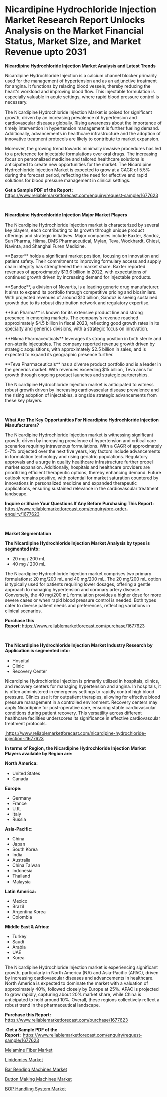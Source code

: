 <p><h1>Nicardipine Hydrochloride Injection Market Research Report Unlocks Analysis on the Market Financial Status, Market Size, and Market Revenue upto 2031</h1></p><p><strong>Nicardipine Hydrochloride Injection Market Analysis and Latest Trends</strong></p>
<p><p>Nicardipine Hydrochloride Injection is a calcium channel blocker primarily used for the management of hypertension and as an adjunctive treatment for angina. It functions by relaxing blood vessels, thereby reducing the heart's workload and improving blood flow. This injectable formulation is especially valuable in acute settings, where rapid blood pressure control is necessary.</p><p>The Nicardipine Hydrochloride Injection Market is poised for significant growth, driven by an increasing prevalence of hypertension and cardiovascular diseases globally. Rising awareness about the importance of timely intervention in hypertension management is further fueling demand. Additionally, advancements in healthcare infrastructure and the adoption of innovative treatment protocols are likely to contribute to market expansion.</p><p>Moreover, the growing trend towards minimally invasive procedures has led to a preference for injectable formulations over oral drugs. The increasing focus on personalized medicine and tailored healthcare solutions is anticipated to create new opportunities for the market. The Nicardipine Hydrochloride Injection Market is expected to grow at a CAGR of 5.5% during the forecast period, reflecting the need for effective and rapid solutions for blood pressure management in clinical settings.</p></p>
<p><strong>Get a Sample PDF of the Report:&nbsp;</strong> <a href="https://www.reliablemarketforecast.com/enquiry/request-sample/1677623?utm_campaign=1102&utm_medium=2&utm_source=Github&utm_content=ia&utm_term=19112024&utm_id=nicardipine-hydrochloride-injection">https://www.reliablemarketforecast.com/enquiry/request-sample/1677623</a></p>
<p>&nbsp;</p>
<p><strong>Nicardipine Hydrochloride Injection Major Market Players</strong></p>
<p><p>The Nicardipine Hydrochloride Injection market is characterized by several key players, each contributing to its growth through unique product offerings and strategic initiatives. Major companies include Baxter, Sandoz, Sun Pharma, Hikma, DMS Pharmaceutical, Mylan, Teva, Wockhardt, Chiesi, Navinta, and Shanghai Furen Medicine.</p><p>**Baxter** holds a significant market position, focusing on innovation and patient safety. Their commitment to improving formulary access and supply chain integrity has strengthened their market share. Baxter reported revenues of approximately $13.6 billion in 2022, with expectations of continued growth driven by increasing demand for injectable products.</p><p>**Sandoz**, a division of Novartis, is a leading generic drug manufacturer. It aims to expand its portfolio through competitive pricing and biosimilars. With projected revenues of around $10 billion, Sandoz is seeing sustained growth due to its robust distribution network and regulatory expertise.</p><p>**Sun Pharma** is known for its extensive product line and strong presence in emerging markets. The company's revenue reached approximately $4.5 billion in fiscal 2023, reflecting good growth rates in its specialty and generics divisions, with a strategic focus on innovation.</p><p>**Hikma Pharmaceuticals** leverages its strong position in both sterile and non-sterile injectables. The company reported revenue growth driven by strategic acquisitions, with approximately $2.5 billion in sales, and is expected to expand its geographic presence further.</p><p>**Teva Pharmaceuticals** has a diverse product portfolio and is a leader in the generics market. With revenues exceeding $15 billion, Teva aims for growth through ongoing product launches and strategic partnerships.</p><p>The Nicardipine Hydrochloride Injection market is anticipated to witness robust growth driven by increasing cardiovascular disease prevalence and the rising adoption of injectables, alongside strategic advancements from these key players.</p></p>
<p>&nbsp;</p>
<p><strong>What Are The Key Opportunities For Nicardipine Hydrochloride Injection Manufacturers?</strong></p>
<p><p>The Nicardipine Hydrochloride Injection market is witnessing significant growth, driven by increasing prevalence of hypertension and critical care scenarios requiring intravenous formulations. With a CAGR of approximately 5-7% projected over the next five years, key factors include advancements in formulation technology and rising geriatric populations. Regulatory approvals and a surge in quality healthcare infrastructure further propel market expansion. Additionally, hospitals and healthcare providers are prioritizing efficient therapeutic options, thereby enhancing demand. Future outlook remains positive, with potential for market saturation countered by innovations in personalized medicine and expanded therapeutic applications, ensuring sustained relevance in the cardiovascular treatment landscape.</p></p>
<p><strong>Inquire or Share Your Questions If Any Before Purchasing This Report:</strong> <a href="https://www.reliablemarketforecast.com/enquiry/pre-order-enquiry/1677623?utm_campaign=1102&utm_medium=2&utm_source=Github&utm_content=ia&utm_term=19112024&utm_id=nicardipine-hydrochloride-injection">https://www.reliablemarketforecast.com/enquiry/pre-order-enquiry/1677623</a></p>
<p>&nbsp;</p>
<p><strong>Market Segmentation</strong></p>
<p><strong>The Nicardipine Hydrochloride Injection Market Analysis by types is segmented into:</strong></p>
<p><ul><li>20 mg / 200 mL</li><li>40 mg / 200 mL</li></ul></p>
<p><p>The Nicardipine Hydrochloride Injection market comprises two primary formulations: 20 mg/200 mL and 40 mg/200 mL. The 20 mg/200 mL option is typically used for patients requiring lower dosages, offering a gentle approach to managing hypertension and coronary artery disease. Conversely, the 40 mg/200 mL formulation provides a higher dose for more severe cases or when rapid blood pressure control is needed. Both types cater to diverse patient needs and preferences, reflecting variations in clinical scenarios.</p></p>
<p><strong>Purchase this Report:&nbsp;</strong><a href="https://www.reliablemarketforecast.com/purchase/1677623?utm_campaign=1102&utm_medium=2&utm_source=Github&utm_content=ia&utm_term=19112024&utm_id=nicardipine-hydrochloride-injection">https://www.reliablemarketforecast.com/purchase/1677623</a></p>
<p>&nbsp;</p>
<p><strong>The Nicardipine Hydrochloride Injection Market Industry Research by Application is segmented into:</strong></p>
<p><ul><li>Hospital</li><li>Clinic</li><li>Recovery Center</li></ul></p>
<p><p>Nicardipine Hydrochloride Injection is primarily utilized in hospitals, clinics, and recovery centers for managing hypertension and angina. In hospitals, it is often administered in emergency settings to rapidly control high blood pressure. Clinics use it for outpatient therapies, allowing for effective blood pressure management in a controlled environment. Recovery centers may apply Nicardipine for post-operative care, ensuring stable cardiovascular conditions during patient recovery. This versatility across different healthcare facilities underscores its significance in effective cardiovascular treatment protocols.</p></p>
<p><a href="https://www.reliablemarketforecast.com/nicardipine-hydrochloride-injection-r1677623?utm_campaign=1102&utm_medium=2&utm_source=Github&utm_content=ia&utm_term=19112024&utm_id=nicardipine-hydrochloride-injection">&nbsp;https://www.reliablemarketforecast.com/nicardipine-hydrochloride-injection-r1677623</a></p>
<p><strong>In terms of Region, the Nicardipine Hydrochloride Injection Market Players available by Region are:</strong></p>
<p>
    <p> <strong> North America: </strong>
        <ul>
            <li>United States</li>
            <li>Canada</li>
        </ul>
        </p> 
    <p> <strong> Europe: </strong>
        <ul>
            <li>Germany</li>
            <li>France</li>
            <li>U.K.</li>
            <li>Italy</li>
            <li>Russia</li>
        </ul>
        </p> 
    <p> <strong> Asia-Pacific: </strong>
        <ul>
            <li>China</li>
            <li>Japan</li>
            <li>South Korea</li>
            <li>India</li>
            <li>Australia</li>
            <li>China Taiwan</li>
            <li>Indonesia</li>
            <li>Thailand</li>
            <li>Malaysia</li>
        </ul>
        </p> 
    <p> <strong> Latin America: </strong>
        <ul>
            <li>Mexico</li>
            <li>Brazil</li>
            <li>Argentina Korea</li>
            <li>Colombia</li>
        </ul>
        </p> 
    <p> <strong> Middle East & Africa: </strong>
        <ul>
            <li>Turkey</li>
            <li>Saudi</li>
            <li>Arabia</li>
            <li>UAE</li>
            <li>Korea</li>
        </ul>
    </p>
    </p>
<p><p>The Nicardipine Hydrochloride Injection market is experiencing significant growth, particularly in North America (NA) and Asia-Pacific (APAC), driven by increasing cardiovascular diseases and advancements in healthcare. North America is expected to dominate the market with a valuation of approximately 40%, followed closely by Europe at 25%. APAC is projected to grow rapidly, capturing about 20% market share, while China is anticipated to hold around 10%. Overall, these regions collectively reflect a robust trend in the pharmaceutical landscape.</p></p>
<p><strong>Purchase this Report: </strong><a href="https://www.reliablemarketforecast.com/purchase/1677623?utm_campaign=1102&utm_medium=2&utm_source=Github&utm_content=ia&utm_term=19112024&utm_id=nicardipine-hydrochloride-injection">https://www.reliablemarketforecast.com/purchase/1677623</a></p>
<p>&nbsp;<strong>Get a Sample PDF of the Report:&nbsp;&nbsp;</strong><a href="https://www.reliablemarketforecast.com/enquiry/request-sample/1677623?utm_campaign=1102&utm_medium=2&utm_source=Github&utm_content=ia&utm_term=19112024&utm_id=nicardipine-hydrochloride-injection">https://www.reliablemarketforecast.com/enquiry/request-sample/1677623</a></p>
<p><strong></strong></p>
<p><p><a href="https://issuu.com/reportprime-2/docs/melamine-fiber-market-size-2030.ppt_3158db114f99d2?utm_campaign=1102&utm_medium=2&utm_source=Github&utm_content=ia&utm_term=19112024&utm_id=nicardipine-hydrochloride-injection">Melamine Fiber Market</a></p><p><a href="https://issuu.com/reportprime-2/docs/lipidomics-market-size-2030.pptx_2cf34346f0d9c7?utm_campaign=1102&utm_medium=2&utm_source=Github&utm_content=ia&utm_term=19112024&utm_id=nicardipine-hydrochloride-injection">Lipidomics Market</a></p><p><a href="https://www.linkedin.com/pulse/exploring-bar-bending-machines-market-strategic-insights-e4yse?utm_campaign=1102&utm_medium=2&utm_source=Github&utm_content=ia&utm_term=19112024&utm_id=nicardipine-hydrochloride-injection">Bar Bending Machines Market</a></p><p><a href="https://www.linkedin.com/pulse/button-making-machines-spectrum-usage-patterns-sector-evolution-hefoe?utm_campaign=1102&utm_medium=2&utm_source=Github&utm_content=ia&utm_term=19112024&utm_id=nicardipine-hydrochloride-injection">Button Making Machines Market</a></p><p><a href="https://www.linkedin.com/pulse/deep-dive-bop-handling-system-market-itstrends-segmentation-j5hbe?utm_campaign=1102&utm_medium=2&utm_source=Github&utm_content=ia&utm_term=19112024&utm_id=nicardipine-hydrochloride-injection">BOP Handling System Market</a></p></p>